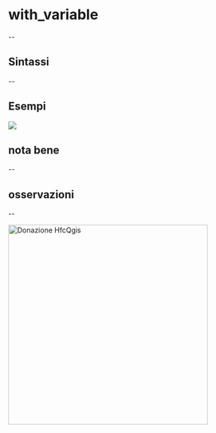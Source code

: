 # with_variable

--

## Sintassi

--

## Esempi

![](/img/variabili/with_variable/with_variable1.png)

## nota bene

--

## osservazioni

--

<a href="https://www.paypal.me/pigrecoinfinito" target="_blank"><img width="400" src="https://raw.githubusercontent.com/pigreco/HfcQGIS/master/img/sviluppo_variabili_01.png" Title="La documentazione di questa funzione non è stata ancora sviluppata. Se vuoi sostenerla fai una donazione con PayPal, scrivendo ..." alt="Donazione HfcQgis" /></a>